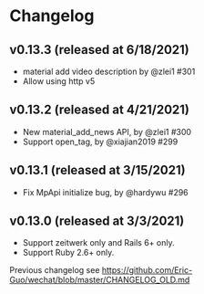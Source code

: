# Changelog

## v0.13.3 (released at 6/18/2021)

* material add video description by @zlei1 #301
* Allow using http v5

## v0.13.2 (released at 4/21/2021)

* New material_add_news API, by @zlei1 #300
* Support open_tag, by @xiajian2019 #299

## v0.13.1 (released at 3/15/2021)

* Fix MpApi initialize bug, by @hardywu #296

## v0.13.0 (released at 3/3/2021)

* Support zeitwerk only and Rails 6+ only.
* Support Ruby 2.6+ only.

Previous changelog see https://github.com/Eric-Guo/wechat/blob/master/CHANGELOG_OLD.md
